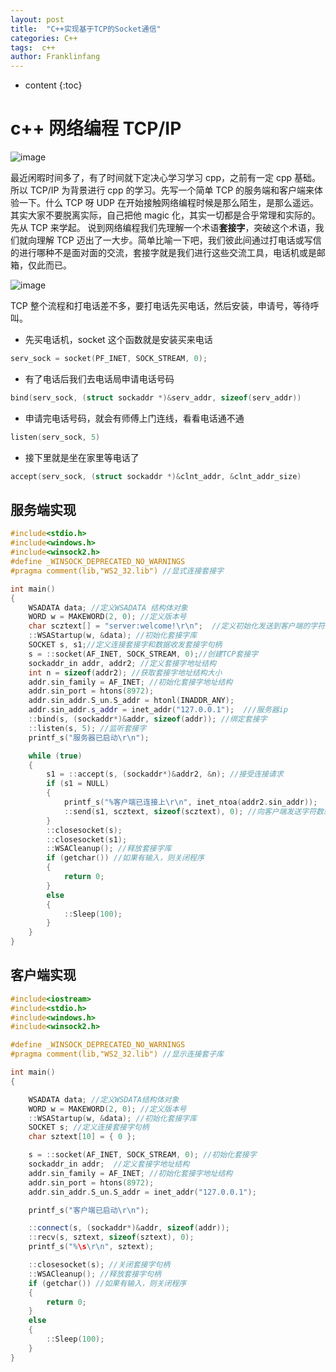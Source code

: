 ```yaml
---
layout: post
title:  "C++实现基于TCP的Socket通信"
categories: C++
tags:  c++
author: Franklinfang
---
```


* content
{:toc}

# c++ 网络编程 TCP/IP

![image](https://user-images.githubusercontent.com/29160332/69917772-b1e52d00-14a4-11ea-82dc-574fa2509565.png)

最近闲暇时间多了，有了时间就下定决心学习学习 cpp，之前有一定 cpp 基础。所以 TCP/IP 为背景进行 cpp 的学习。先写一个简单 TCP 的服务端和客户端来体验一下。什么 TCP 呀 UDP 在开始接触网络编程时候是那么陌生，是那么遥远。
其实大家不要脱离实际，自己把他 magic 化，其实一切都是合乎常理和实际的。先从 TCP 来学起。
说到网络编程我们先理解一个术语**套接字**，突破这个术语，我们就向理解 TCP 迈出了一大步。简单比喻一下吧，我们彼此间通过打电话或写信的进行哪种不是面对面的交流，套接字就是我们进行这些交流工具，电话机或是邮箱，仅此而已。





![image](https://user-images.githubusercontent.com/29160332/69917784-d214ec00-14a4-11ea-8944-6c210ec3fb50.png)

TCP 整个流程和打电话差不多，要打电话先买电话，然后安装，申请号，等待呼叫。

- 先买电话机，socket 这个函数就是安装买来电话

``` c++
serv_sock = socket(PF_INET, SOCK_STREAM, 0);
```

- 有了电话后我们去电话局申请电话号码

``` c++
bind(serv_sock, (struct sockaddr *)&serv_addr, sizeof(serv_addr))
```

- 申请完电话号码，就会有师傅上门连线，看看电话通不通

```c++
listen(serv_sock, 5)
```

- 接下里就是坐在家里等电话了

```c++
accept(serv_sock, (struct sockaddr *)&clnt_addr, &clnt_addr_size)
```

## 服务端实现

```c++
#include<stdio.h>
#include<windows.h>
#include<winsock2.h>
#define _WINSOCK_DEPRECATED_NO_WARNINGS
#pragma comment(lib,"WS2_32.lib") //显式连接套接字

int main()
{
	WSADATA data; //定义WSADATA 结构体对象
	WORD w = MAKEWORD(2, 0); //定义版本号
	char scztext[] = "server:welcome!\r\n";  //定义初始化发送到客户端的字符数组
	::WSAStartup(w, &data); //初始化套接字库
	SOCKET s, s1;//定义连接套接字和数据收发套接字句柄
	s = ::socket(AF_INET, SOCK_STREAM, 0);//创建TCP套接字
	sockaddr_in addr, addr2; //定义套接字地址结构
	int n = sizeof(addr2); //获取套接字地址结构大小
	addr.sin_family = AF_INET; //初始化套接字地址结构
	addr.sin_port = htons(8972);
	addr.sin_addr.S_un.S_addr = htonl(INADDR_ANY);
	addr.sin_addr.s_addr = inet_addr("127.0.0.1");  ///服务器ip
	::bind(s, (sockaddr*)&addr, sizeof(addr)); //绑定套接字
	::listen(s, 5); //监听套接字
	printf_s("服务器已启动\r\n");

	while (true)
	{
		s1 = ::accept(s, (sockaddr*)&addr2, &n); //接受连接请求
		if (s1 = NULL)
		{
			printf_s("%客户端已连接上\r\n", inet_ntoa(addr2.sin_addr));
			::send(s1, scztext, sizeof(scztext), 0); //向客户端发送字符数组
		}
		::closesocket(s);
		::closesocket(s1);
		::WSACleanup(); //释放套接字库
		if (getchar()) //如果有输入，则关闭程序
		{
			return 0;
		}
		else
		{
			::Sleep(100);
		}
	}
}
```

## 客户端实现

```c++
#include<iostream>
#include<stdio.h>
#include<windows.h>
#include<winsock2.h>

#define _WINSOCK_DEPRECATED_NO_WARNINGS
#pragma comment(lib,"WS2_32.lib") //显示连接套子库

int main()
{

	WSADATA data; //定义WSDATA结构体对象
	WORD w = MAKEWORD(2, 0); //定义版本号
	::WSAStartup(w, &data); //初始化套接字库
	SOCKET s; //定义连接套接字句柄
	char sztext[10] = { 0 };

	s = ::socket(AF_INET, SOCK_STREAM, 0); //初始化套接字
	sockaddr_in addr;  //定义套接字地址结构
	addr.sin_family = AF_INET; //初始化套接字地址结构
	addr.sin_port = htons(8972);
	addr.sin_addr.S_un.S_addr = inet_addr("127.0.0.1");

	printf_s("客户端已启动\r\n");

	::connect(s, (sockaddr*)&addr, sizeof(addr));
	::recv(s, sztext, sizeof(sztext), 0);
	printf_s("%\s\r\n", sztext);

	::closesocket(s); //关闭套接字句柄
	::WSACleanup(); //释放套接字句柄
	if (getchar()) //如果有输入，则关闭程序
	{
		return 0;
	}
	else
	{
		::Sleep(100);
	}
}
```